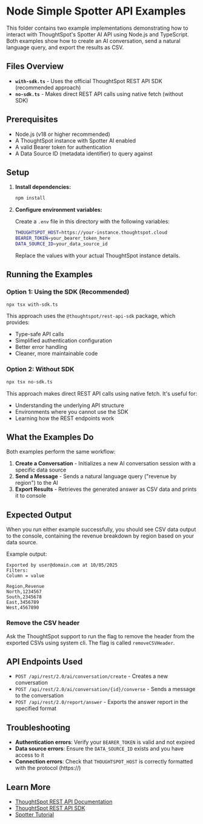 # Node Simple Spotter API Examples

This folder contains two example implementations demonstrating how to interact with ThoughtSpot's Spotter AI API using Node.js and TypeScript. Both examples show how to create an AI conversation, send a natural language query, and export the results as CSV.

## Files Overview

- **`with-sdk.ts`** - Uses the official ThoughtSpot REST API SDK (recommended approach)
- **`no-sdk.ts`** - Makes direct REST API calls using native fetch (without SDK)

## Prerequisites

- Node.js (v18 or higher recommended)
- A ThoughtSpot instance with Spotter AI enabled
- A valid Bearer token for authentication
- A Data Source ID (metadata identifier) to query against

## Setup

1. **Install dependencies:**
   ```bash
   npm install
   ```

2. **Configure environment variables:**
   
   Create a `.env` file in this directory with the following variables:
   ```bash
   THOUGHTSPOT_HOST=https://your-instance.thoughtspot.cloud
   BEARER_TOKEN=your_bearer_token_here
   DATA_SOURCE_ID=your_data_source_id
   ```

   Replace the values with your actual ThoughtSpot instance details.

## Running the Examples

### Option 1: Using the SDK (Recommended)

```bash
npx tsx with-sdk.ts
```

This approach uses the `@thoughtspot/rest-api-sdk` package, which provides:
- Type-safe API calls
- Simplified authentication configuration
- Better error handling
- Cleaner, more maintainable code

### Option 2: Without SDK

```bash
npx tsx no-sdk.ts
```

This approach makes direct REST API calls using native fetch. It's useful for:
- Understanding the underlying API structure
- Environments where you cannot use the SDK
- Learning how the REST endpoints work

## What the Examples Do

Both examples perform the same workflow:

1. **Create a Conversation** - Initializes a new AI conversation session with a specific data source
2. **Send a Message** - Sends a natural language query ("revenue by region") to the AI
3. **Export Results** - Retrieves the generated answer as CSV data and prints it to console

## Expected Output

When you run either example successfully, you should see CSV data output to the console, containing the revenue breakdown by region based on your data source.

Example output:
```
Exported by user@domain.com at 10/05/2025
Filters:
Column = value

Region,Revenue
North,1234567
South,2345678
East,3456789
West,4567890
```

### Remove the CSV header

Ask the ThoughtSpot support to run the flag to remove the header from the exported CSVs using system cli. The flag is called `removeCSVHeader`.

## API Endpoints Used

- `POST /api/rest/2.0/ai/conversation/create` - Creates a new conversation
- `POST /api/rest/2.0/ai/conversation/{id}/converse` - Sends a message to the conversation
- `POST /api/rest/2.0/report/answer` - Exports the answer report in the specified format

## Troubleshooting

- **Authentication errors**: Verify your `BEARER_TOKEN` is valid and not expired
- **Data source errors**: Ensure the `DATA_SOURCE_ID` exists and you have access to it
- **Connection errors**: Check that `THOUGHTSPOT_HOST` is correctly formatted with the protocol (https://)

## Learn More

- [ThoughtSpot REST API Documentation](https://developers.thoughtspot.com/docs/rest-apiv2-reference)
- [ThoughtSpot REST API SDK](https://www.npmjs.com/package/@thoughtspot/rest-api-sdk)
- [Spotter Tutorial](https://developers.thoughtspot.com/docs/tutorials/spotter/integrate-into-chatbot)

